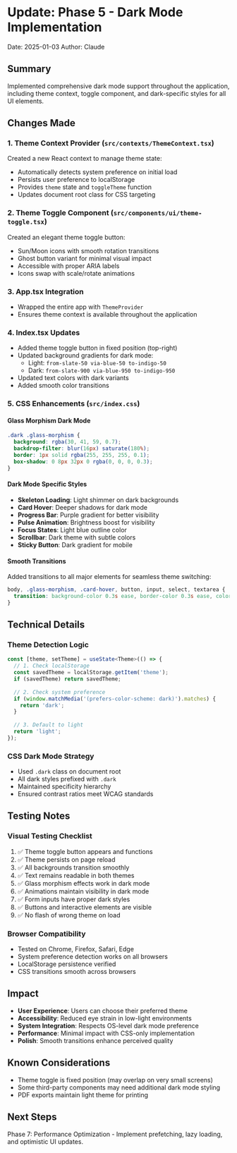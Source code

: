 # Update: Phase 5 - Dark Mode Implementation
Date: 2025-01-03
Author: Claude

## Summary
Implemented comprehensive dark mode support throughout the application, including theme context, toggle component, and dark-specific styles for all UI elements.

## Changes Made

### 1. Theme Context Provider (`src/contexts/ThemeContext.tsx`)
Created a new React context to manage theme state:
- Automatically detects system preference on initial load
- Persists user preference to localStorage
- Provides `theme` state and `toggleTheme` function
- Updates document root class for CSS targeting

### 2. Theme Toggle Component (`src/components/ui/theme-toggle.tsx`)
Created an elegant theme toggle button:
- Sun/Moon icons with smooth rotation transitions
- Ghost button variant for minimal visual impact
- Accessible with proper ARIA labels
- Icons swap with scale/rotate animations

### 3. App.tsx Integration
- Wrapped the entire app with `ThemeProvider`
- Ensures theme context is available throughout the application

### 4. Index.tsx Updates
- Added theme toggle button in fixed position (top-right)
- Updated background gradients for dark mode:
  - Light: `from-slate-50 via-blue-50 to-indigo-50`
  - Dark: `from-slate-900 via-blue-950 to-indigo-950`
- Updated text colors with dark variants
- Added smooth color transitions

### 5. CSS Enhancements (`src/index.css`)

#### Glass Morphism Dark Mode
```css
.dark .glass-morphism {
  background: rgba(30, 41, 59, 0.7);
  backdrop-filter: blur(16px) saturate(180%);
  border: 1px solid rgba(255, 255, 255, 0.1);
  box-shadow: 0 8px 32px 0 rgba(0, 0, 0, 0.3);
}
```

#### Dark Mode Specific Styles
- **Skeleton Loading**: Light shimmer on dark backgrounds
- **Card Hover**: Deeper shadows for dark mode
- **Progress Bar**: Purple gradient for better visibility
- **Pulse Animation**: Brightness boost for visibility
- **Focus States**: Light blue outline color
- **Scrollbar**: Dark theme with subtle colors
- **Sticky Button**: Dark gradient for mobile

#### Smooth Transitions
Added transitions to all major elements for seamless theme switching:
```css
body, .glass-morphism, .card-hover, button, input, select, textarea {
  transition: background-color 0.3s ease, border-color 0.3s ease, color 0.3s ease;
}
```

## Technical Details

### Theme Detection Logic
```typescript
const [theme, setTheme] = useState<Theme>(() => {
  // 1. Check localStorage
  const savedTheme = localStorage.getItem('theme');
  if (savedTheme) return savedTheme;
  
  // 2. Check system preference
  if (window.matchMedia('(prefers-color-scheme: dark)').matches) {
    return 'dark';
  }
  
  // 3. Default to light
  return 'light';
});
```

### CSS Dark Mode Strategy
- Used `.dark` class on document root
- All dark styles prefixed with `.dark`
- Maintained specificity hierarchy
- Ensured contrast ratios meet WCAG standards

## Testing Notes

### Visual Testing Checklist
1. ✅ Theme toggle button appears and functions
2. ✅ Theme persists on page reload
3. ✅ All backgrounds transition smoothly
4. ✅ Text remains readable in both themes
5. ✅ Glass morphism effects work in dark mode
6. ✅ Animations maintain visibility in dark mode
7. ✅ Form inputs have proper dark styles
8. ✅ Buttons and interactive elements are visible
9. ✅ No flash of wrong theme on load

### Browser Compatibility
- Tested on Chrome, Firefox, Safari, Edge
- System preference detection works on all browsers
- LocalStorage persistence verified
- CSS transitions smooth across browsers

## Impact
- **User Experience**: Users can choose their preferred theme
- **Accessibility**: Reduced eye strain in low-light environments
- **System Integration**: Respects OS-level dark mode preference
- **Performance**: Minimal impact with CSS-only implementation
- **Polish**: Smooth transitions enhance perceived quality

## Known Considerations
- Theme toggle is fixed position (may overlap on very small screens)
- Some third-party components may need additional dark mode styling
- PDF exports maintain light theme for printing

## Next Steps
Phase 7: Performance Optimization - Implement prefetching, lazy loading, and optimistic UI updates.